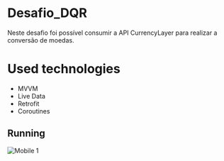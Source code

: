 # Desafio_DQR

Neste desafio foi possível consumir a API CurrencyLayer para realizar a conversão de moedas.

# Used technologies


- MVVM
- Live Data
- Retrofit
- Coroutines

## Running

![Mobile 1](https://github.com/dinoknot/assts/blob/main/assets_todo_app/ezgif.com-gif-maker.gif)


